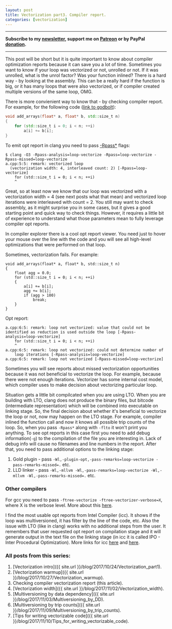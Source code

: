 ```yaml
---
layout: post
title: Vectorization part3. Compiler report.
categories: [vectorization]
---
```


------
**Subscribe to my [newsletter](https://mailchi.mp/4eb73720aafe/easyperf), support me on [Patreon](https://www.patreon.com/dendibakh) or by PayPal [donation](https://www.paypal.com/cgi-bin/webscr?cmd=_donations&business=TBM3NW8TKTT34&currency_code=USD&source=url).**

------

This post will be short but it is quite important to know about compiler optimization reports because it can save you a lot of time.
Sometimes you want to know if your loop was vectorized or not, unrolled or not. If it was unrolled, what is the unrol factor? Was your function inlined? There is a hard way - by looking at the assembly. This can be a really hard if the function is big, or it has many loops that were also vectorized, or if compiler created multiple versions of the same loop, OMG.

There is more convienient way to know that - by checking compiler report. For example, for the following code ([link to godbolt](https://godbolt.org/#g:!((g:!((g:!((h:codeEditor,i:(j:1,source:'%23include+%3Ccstddef%3E%0A%0Avoid+add_arrays(float*+a,+float*+b,+std::size_t+n)%0A%7B%0A++++for+(std::size_t+i+%3D+0%3B+i+%3C+n%3B+%2B%2Bi)%0A++++++++a%5Bi%5D+%2B%3D+b%5Bi%5D%3B%0A%7D%09%0A'),l:'5',n:'0',o:'C%2B%2B+source+%231',t:'0')),header:(),k:33.72686813932536,l:'4',m:100,n:'0',o:'',s:0,t:'0'),(g:!((h:compiler,i:(compiler:clang500,filters:(b:'0',binary:'1',commentOnly:'0',demangle:'0',directives:'0',execute:'1',intel:'0',trim:'0'),libs:!(),options:'-O3',source:1,wantOptInfo:'0'),l:'5',n:'0',o:'x86-64+clang+5.0.0+(Editor+%231,+Compiler+%232)',t:'0')),k:32.939798527341324,l:'4',n:'0',o:'',s:0,t:'0'),(g:!((h:opt,i:(compilerName:'x86-64+clang+5.0.0',editorid:1,j:2,source:'%23include+%3Ccstddef%3E%0A%0Avoid+add_arrays(float*+a,+float*+b,+std::size_t+n)%0A%7B%0A++++%23pragma+clang+loop+vectorize(enable)+vectorize_width(LEN)%0A++++for+(std::size_t+i+%3D+0%3B+i+%3C+n%3B+%2B%2Bi)%0A++++++++a%5Bi%5D+%2B%3D+b%5Bi%5D%3B%0A%7D%09%0A'),l:'5',n:'0',o:'x86-64+clang+5.0.0+Opt+Viewer+(Editor+%231,+Compiler+%232)',t:'0')),k:33.33333333333333,l:'4',n:'0',o:'',s:0,t:'0')),l:'2',n:'0',o:'',t:'0')),version:4)):

```cpp
void add_arrays(float* a, float* b, std::size_t n)
{
    for (std::size_t i = 0; i < n; ++i)
        a[i] += b[i];
}
```

To emit opt report in clang you need to pass [-Rpass*](https://llvm.org/docs/Vectorizers.html#diagnostics) flags:

```
$ clang -O3 -Rpass-analysis=loop-vectorize -Rpass=loop-vectorize -Rpass-missed=loop-vectorize
a.cpp:5:5: remark: vectorized loop
  (vectorization width: 4, interleaved count: 2) [-Rpass=loop-vectorize]
    for (std::size_t i = 0; i < n; ++i)
    ^
```

Great, so at least now we know that our loop was vectorized with a vectorization width = 4 (see next posts what that mean) and vectorized loop iterations were interleaved with count = 2.
You still may want to check assembly, as it might surprise you in some cases, but it gives a good starting point and quick way to check things. However, it requires a little bit of experience to understand what those parameters mean to fully leverage compiler opt reports.

In compiler explorer there is a cool opt report viewer. You need just to hover your mouse over the line with the code and you will see all high-level optimizations that were performed on that loop.

Sometimes, vectorization fails. For example:

```
void add_arrays(float* a, float* b, std::size_t n)
{
    float agg = 0.0;
    for (std::size_t i = 0; i < n; ++i)
    {
        a[i] += b[i];
        agg += b[i];
        if (agg > 100)
            break;
    }
}
```
Opt report:
```
a.cpp:6:5: remark: loop not vectorized: value that could not be identified as reduction is used outside the loop [-Rpass-analysis=loop-vectorize]
    for (std::size_t i = 0; i < n; ++i)
    ^
a.cpp:6:5: remark: loop not vectorized: could not determine number of 
    loop iterations [-Rpass-analysis=loop-vectorize]
a.cpp:6:5: remark: loop not vectorized [-Rpass-missed=loop-vectorize]
```

Sometimes you will see reports about missed vectorization opportunities because it was not beneficial to vectorize the loop. For example, because there were not enough iterations. Vectorizer has some internal cost model, which compiler uses to make decision about vectorizing particular loop.

Situation gets a little bit compilcated when you are using LTO. When you are building with LTO, clang does not produce the binary files, but bitcode (intermediate representation) which will be combined into executable on linking stage. So, the final decision about whether it's beneficial to vectorize the loop or not, now may happen on the LTO stage. For example, compiler inlined the function call and now it knows all possible trip counts of the loop. So, when you pass `-Rpass*` along with `-flto` it won't print you anything. To see opt reports in this case first you need to add debug information(`-g`) to the compilation of the file you are interesting in. Lack of debug info will cause no filenames and line numbers in the report. After that, you need to pass additional options to the linking stage:
1. Gold plugin - pass `-Wl,-plugin-opt,-pass-remarks=loop-vectorize -pass-remarks-missed=.` etc.
2. LLD linker  - pass `-Wl,-mllvm -Wl,-pass-remarks=loop-vectorize -Wl,-mllvm -Wl,-pass-remarks-missed=.` etc.

### Other compilers

For gcc you need to pass `-ftree-vectorize -ftree-vectorizer-verbose=X`, where X is the verbose level. More about this [here](https://www.gnu.org/software/gcc/projects/tree-ssa/vectorization.html#using).

I find the most usable opt reports from Intel Compiler (icc). It shows if the loop was multiversioned, it has filter by the line of the code, etc. Also the issue with LTO (like in clang) works with no additional steps from the user. It remembers that user requested opt report on compilation stage and it will generate output in the text file on the linking stage (in icc it is called IPO - Inter Procedural Optimization). More links for icc [here](https://software.intel.com/en-us/node/590464) and [here](https://software.intel.com/en-us/node/522949).

### All posts from this series:
1. [Vectorization intro]({{ site.url }}/blog/2017/10/24/Vectorization_part1).
2. [Vectorization warmup]({{ site.url }}/blog/2017/10/27/Vectorization_warmup).
3. Checking compiler vectorization report (this article).
4. [Vectorization width]({{ site.url }}/blog/2017/11/02/Vectorization_width).
5. [Multiversioning by data dependency]({{ site.url }}/blog/2017/11/03/Multiversioning_by_DD).
6. [Multiversioning by trip counts]({{ site.url }}/blog/2017/11/09/Multiversioning_by_trip_counts).
7. [Tips for writing vectorizable code]({{ site.url }}/blog/2017/11/10/Tips_for_writing_vectorizable_code).
